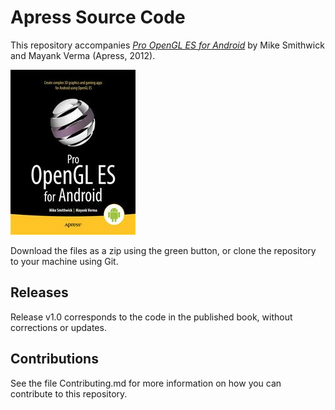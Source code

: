 # Apress Source Code

This repository accompanies [*Pro OpenGL ES for Android*](http://www.apress.com/9781430240020) by Mike Smithwick and Mayank Verma (Apress, 2012).

![Cover image](9781430240020.jpg)

Download the files as a zip using the green button, or clone the repository to your machine using Git.

## Releases

Release v1.0 corresponds to the code in the published book, without corrections or updates.

## Contributions

See the file Contributing.md for more information on how you can contribute to this repository.

